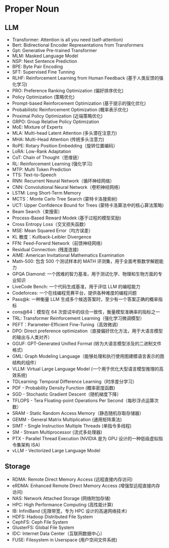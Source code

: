 # Proper Noun

## LLM

- Transformer: Attention is all you need (self-attention)
- Bert: Bidirectional Encoder Representations from Transformers
- Gpt: Generative Pre-trained Transformer
- MLM: Masked Language Model
- NSP: Next Sentence Prediction
- BPE: Byte Pair Encoding
- SFT: Supervised Fine Tunning
- RLHF: Reinforcement Learning from Human Feedback (基于人类反馈的强化学习)
- PRO: Preference Ranking Optimization (偏好排序优化)
- Policy Optimization (策略优化)
- Prompt-based Reinforcement Optimization (基于提示的强化优化)
- Probabilistic Reinforcement  Optimization (概率表示优化)
- Proximal Policy Optimization (近端策略优化)
- GRPO: Group Relative Policy Optimization
- MoE: Mixture of Experts
- MLA: Multi-head Latent Attention (多头潜在注意力)
- MHA: Multi-Head Attention (传统多头注意力)
- RoPE: Rotary Position Embedding（旋转位置编码）
- LoRA: Low-Rank Adaptation
- CoT: Chain of Thought（思维链）
- RL: Reinforcement Learning (强化学习)
- MTP: Multi Token Prediction 
- TTS: Text-to-Speech 
- RNN: Recurrent Neural Network（循环神经网络）
- CNN: Convolutional Neural Network（卷积神经网络）
- LSTM: Long Short-Term Memory
- MCTS：Monte Carlo Tree Search (蒙特卡洛搜索树)
- UCT: Upper Confidence Bound for Trees (蒙特卡洛算法中的核心算法策略)
- Beam Search（束搜索）
- Process-Based Reward Modek (基于过程的模型奖励)
- Cross Entropy Loss（交叉损失函数）
- MSE: Mean Squared Error（均方误差）
- KL 散度：Kullback-Leibler Divergence
- FFN: Feed-Forwrd Network（前馈神经网络）
- Residual Connection: (残差连接)
- AIME: American Invitational Mathematics Examination
- Math-500: 包含 500 个测试样本的 MATH 评测集，用于全面考察数学解题能力
- GPQA Diamond: 一个困难的智力基准，用于测试化学、物理和生物方面的专业知识
- LiveCode Bench: 一个代码生成基准，用于评估 LLM 的编程能力
- Codeforces: 一个在线编程竞赛平台，提供各种难度的编程问题
- Pass@k: 一种衡量 LLM 生成多个候选答案时，至少有一个答案正确的概率指标
- cons@64：模型在 64 次尝试中的综合一致性，衡量模型准确率的指标之一
- TRL: Transformer Reinforcement Learning（强化学习微调模型）
- PEFT：Parameter-Efficient Fine-Tuning（高效微调）
- DPO: Direct preference optimization（直接偏好优化方法，用于大语言模型的输出与人类对齐）
- GGUF: GPT-Generated Unified Format (转为大语言模型涉及的二进制文件格式)
- GML: Graph Modeling Language（能够处理和执行使用图建模语言表示的图结构的组件）
- VLLM: Virtual Large Language Model (一个用于优化大型语言模型推理的高效系统)
- TDLearning: Temporal Difference Learning（时序差分学习）
- PDF - Probability Density Function (概率密度函数)
- SGD - Stochastic Gradient Descent（随机梯度下降）
- TFLOPS - Tera Floating-point Operations Per Second（每秒浮点运算次数）
- SRAM - Static Random Access Memory（静态随机存取存储器）
- GEMM - General Matrix Multiplication (通用矩阵乘法)
- SIMT - Single Instruction Multiple Threads (单指令多线程)
- SM - Stream Multiprocessor (流式多处理器)
- PTX - Parallel Thread Execution (NVIDIA 是为 GPU 设计的一种低级虚拟指令集架构 ISA)
- vLLM - Vectorized Large Language Model

## Storage
- RDMA: Remote Direct Memory Access (远程直接内存访问)
- eRDMA: Enhanced Remote Direct Memory Access (增强型远程直接内存访问)
- NAS: Network Attached Storage (网络附加存储)
- HPC: High Performance Computing (高性能计算)
- IB: InfiniBand (无限带宽，专为 HPC 设计的高速网络技术)
- HDFS: Hadoop Distributed File System
- CephFS: Ceph File System
- GlusterFS: Global File System
- IDC: Internet Data Center（互联网数据中心）
- FUSE: Filesystem in Userspace (用户空间文件系统)















